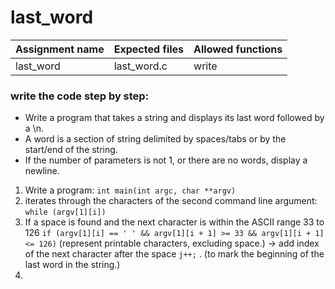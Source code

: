 # last_word

| Assignment name | Expected files | Allowed functions |
| --------------- | -------------  | ----------------- |
| last_word        | last_word.c     | write             |

### write the code step by step:
* Write a program that takes a string and displays its last word followed by a \n.
* A word is a section of string delimited by spaces/tabs or by the start/end of the string.
* If the number of parameters is not 1, or there are no words, display a newline.

1. Write a program: ``` int main(int argc, char **argv) ```
2. iterates through the characters of the second command line argument: ``` while (argv[1][i]) ```
3. If a space is found and the next character is within the ASCII range 33 to 126 ``` if (argv[1][i] == ' ' && argv[1][i + 1] >= 33 && argv[1][i + 1] <= 126) ``` (represent printable characters, excluding space.) -> add index of the next character after the space ``` j++; ``` . (to mark the beginning of the last word in the string.)
4. 
